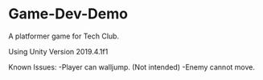 # Game-Dev-Demo
A platformer game for Tech Club.

Using Unity Version 2019.4.1f1

Known Issues:
-Player can walljump. (Not intended)
-Enemy cannot move.